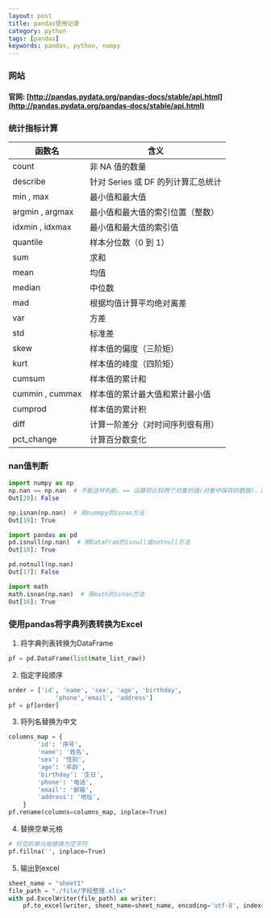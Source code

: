 ```yaml
---
layout: post
title: pandas使用记录
category: python
tags: [pandas]
keywords: pandas, python, numpy
---
```


### 网站
#### 官网: [http://pandas.pydata.org/pandas-docs/stable/api.html](http://pandas.pydata.org/pandas-docs/stable/api.html)

### 统计指标计算

函数名 | 含义
--- | ---
count | 非 NA 值的数量
describe | 针对 Series 或 DF 的列计算汇总统计
min , max | 最小值和最大值
argmin , argmax | 最小值和最大值的索引位置（整数）
idxmin , idxmax | 最小值和最大值的索引值
quantile | 样本分位数（0 到 1）
sum | 求和
mean | 均值
median | 中位数
mad | 根据均值计算平均绝对离差
var | 方差
std | 标准差
skew | 样本值的偏度（三阶矩）
kurt | 样本值的峰度（四阶矩）
cumsum | 样本值的累计和
cummin , cummax | 样本值的累计最大值和累计最小值
cumprod | 样本值的累计积
diff | 计算一阶差分（对时间序列很有用）
pct_change | 计算百分数变化

### nan值判断
```python
import numpy as np
np.nan == np.nan  # 不能这样判断。== 运算符比较两个对象的值(对象中保存的数据)，而is比较对象的标识，但nan用is和==判断都有问题，还需要进一步研。
Out[20]: False

np.isnan(np.nan)  # 用nummpy的isnan方法
Out[19]: True

import pandas as pd
pd.isnull(np.nan)  # 用DataFram的isnull或notnull方法
Out[18]: True

pd.notnull(np.nan)
Out[17]: False

import math
math.isnan(np.nan)  # 用math的isnan方法
Out[16]: True
```

### 使用pandas将字典列表转换为Excel

1. 将字典列表转换为DataFrame
```python
pf = pd.DataFrame(list(mate_list_raw))
```
2. 指定字段顺序
```python
order = ['id', 'name', 'sex', 'age', 'birthday',
             'phone','email', 'address']
pf = pf[order]
```
3. 将列名替换为中文
```python
columns_map = {
        'id': '序号',
        'name': '姓名',
        'sex': '性别',
        'age': '年龄',
        'birthday': '生日',
        'phone': '电话',
        'email': '邮箱',
        'address': '地址',
    }
pf.rename(columns=columns_map, inplace=True)
```
4. 替换空单元格
```python
# 将空的单元格替换为空字符
pf.fillna('', inplace=True)
```
5. 输出到excel
```python
sheet_name = "sheet1"
file_path = "./file/字段整理.xlsx"
with pd.ExcelWriter(file_path) as writer:
    pf.to_excel(writer, sheet_name=sheet_name, encoding='utf-8', index=False)
```